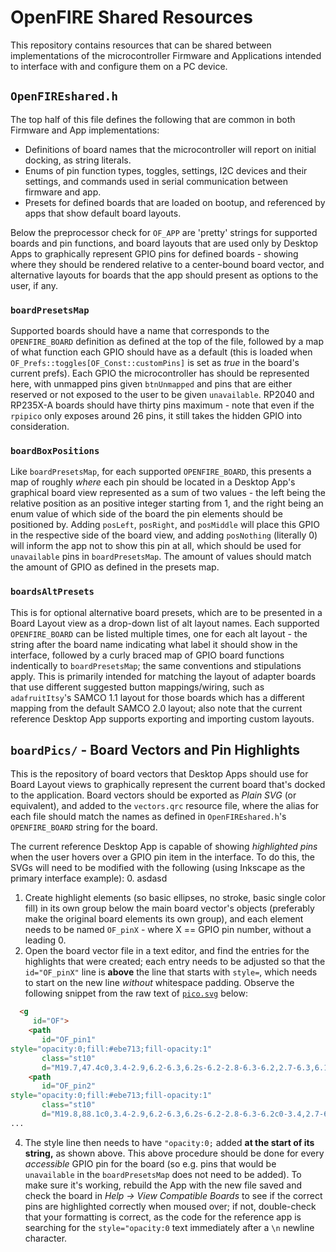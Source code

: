 # OpenFIRE Shared Resources
This repository contains resources that can be shared between implementations of the microcontroller Firmware and Applications intended to interface with and configure them on a PC device.

## `OpenFIREshared.h`
The top half of this file defines the following that are common in both Firmware and App implementations:
 - Definitions of board names that the microcontroller will report on initial docking, as string literals.
 - Enums of pin function types, toggles, settings, I2C devices and their settings, and commands used in serial communication between firmware and app.
 - Presets for defined boards that are loaded on bootup, and referenced by apps that show default board layouts.

Below the preprocessor check for `OF_APP` are 'pretty' strings for supported boards and pin functions, and board layouts that are used only by Desktop Apps to graphically represent GPIO pins for defined boards - showing where they should be rendered relative to a center-bound board vector, and alternative layouts for boards that the app should present as options to the user, if any.

### `boardPresetsMap`
Supported boards should have a name that corresponds to the `OPENFIRE_BOARD` definition as defined at the top of the file, followed by a map of what function each GPIO should have as a default (this is loaded when `OF_Prefs::toggles[OF_Const::customPins]` is set as *true* in the board's current prefs). Each GPIO the microcontroller has should be represented here, with unmapped pins given `btnUnmapped` and pins that are either reserved or not exposed to the user to be given `unavailable`. RP2040 and RP235X-A boards should have thirty pins maximum - note that even if the `rpipico` only exposes around 26 pins, it still takes the hidden GPIO into consideration.

### `boardBoxPositions`
Like `boardPresetsMap`, for each supported `OPENFIRE_BOARD`, this presents a map of roughly *where* each pin should be located in a Desktop App's graphical board view represented as a sum of two values - the left being the relative position as an positive integer starting from 1, and the right being an enum value of which side of the board the pin elements should be positioned by. Adding `posLeft`, `posRight`, and `posMiddle` will place this GPIO in the respective side of the board view, and adding `posNothing` (literally 0) will inform the app not to show this pin at all, which should be used for `unavailable` pins in `boardPresetsMap`. The amount of values should match the amount of GPIO as defined in the presets map.

### `boardsAltPresets`
This is for optional alternative board presets, which are to be presented in a Board Layout view as a drop-down list of alt layout names. Each supported `OPENFIRE_BOARD` can be listed multiple times, one for each alt layout - the string after the board name indicating what label it should show in the interface, followed by a curly braced map of GPIO board functions indentically to `boardPresetsMap`; the same conventions and stipulations apply. This is primarily intended for matching the layout of adapter boards that use different suggested button mappings/wiring, such as `adafruitItsy`'s SAMCO 1.1 layout for those boards which has a different mapping from the default SAMCO 2.0 layout; also note that the current reference Desktop App supports exporting and importing custom layouts.

## `boardPics/` - Board Vectors and Pin Highlights
This is the repository of board vectors that Desktop Apps should use for Board Layout views to graphically represent the current board that's docked to the application. Board vectors should be exported as *Plain SVG* (or equivalent), and added to the `vectors.qrc` resource file, where the alias for each file should match the names as defined in `OpenFIREshared.h`'s `OPENFIRE_BOARD` string for the board.

The current reference Desktop App is capable of showing *highlighted pins* when the user hovers over a GPIO pin item in the interface. To do this, the SVGs will need to be modified with the following (using Inkscape as the primary interface example):
 0. asdasd
 1. Create highlight elements (so basic ellipses, no stroke, basic single color fill) in its own group below the main board vector's objects (preferably make the original board elements its own group), and each element needs to be named `OF_pinX` - where X == GPIO pin number, without a leading 0.
 2. Open the board vector file in a text editor, and find the entries for the highlights that were created; each entry needs to be adjusted so that the `id="OF_pinX"` line is **above** the line that starts with `style=`, which needs to start on the new line *without* whitespace padding. Observe the following snippet from the raw text of [`pico.svg`](boardPics/pico.svg) below:
```html
  <g
     id="OF">
    <path
       id="OF_pin1"
style="opacity:0;fill:#ebe713;fill-opacity:1"
       class="st10"
       d="M19.7,47.4c0,3.4-2.9,6.2-6.3,6.2s-6.2-2.8-6.3-6.2,2.7-6.3,6.1-6.4c3.4,0,6.3,2.6,6.5,6" />
    <path
       id="OF_pin2"
style="opacity:0;fill:#ebe713;fill-opacity:1"
       class="st10"
       d="M19.8,88.1c0,3.4-2.9,6.2-6.3,6.2s-6.2-2.8-6.3-6.2c0-3.4,2.7-6.3,6.1-6.4,3.4,0,6.3,2.6,6.5,6" />
...
```
 4. The style line then needs to have `"opacity:0;` added **at the start of its string,** as shown above.
This above procedure should be done for every *accessible* GPIO pin for the board (so e.g. pins that would be `unavailable` in the `boardPresetsMap` does not need to be added). To make sure it's working, rebuild the App with the new file saved and check the board in *Help -> View Compatible Boards* to see if the correct pins are highlighted correctly when moused over; if not, double-check that your formatting is correct, as the code for the reference app is searching for the `style="opacity:0` text immediately after a `\n` newline character.
